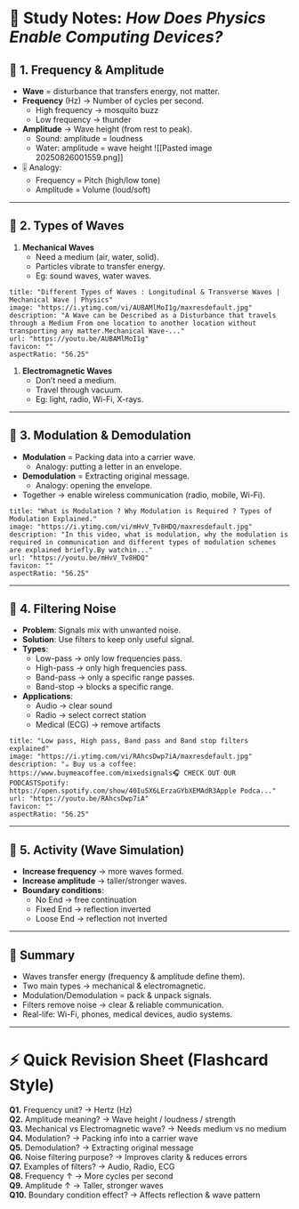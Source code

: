 # 📘 Study Notes: _How Does Physics Enable Computing Devices?_

## 🔹 1. Frequency & Amplitude

- **Wave** = disturbance that transfers energy, not matter.
- **Frequency** (Hz) → Number of cycles per second.
    - High frequency → mosquito buzz
    - Low frequency → thunder
- **Amplitude** → Wave height (from rest to peak).
    - Sound: amplitude = loudness
    - Water: amplitude = wave height
	![[Pasted image 20250826001559.png]]
- 🎚️ Analogy:
    - Frequency = Pitch (high/low tone)
    - Amplitude = Volume (loud/soft)

---

## 🔹 2. Types of Waves

1. **Mechanical Waves**
    - Need a medium (air, water, solid).
    - Particles vibrate to transfer energy.
    - Eg: sound waves, water waves.
```embed
title: "Different Types of Waves : Longitudinal & Transverse Waves | Mechanical Wave | Physics"
image: "https://i.ytimg.com/vi/AUBAMlMoI1g/maxresdefault.jpg"
description: "A Wave can be Described as a Disturbance that travels through a Medium From one location to another location without transporting any matter.Mechanical Wave-..."
url: "https://youtu.be/AUBAMlMoI1g"
favicon: ""
aspectRatio: "56.25"
```

1. **Electromagnetic Waves**
    - Don’t need a medium.
    - Travel through vacuum.
    - Eg: light, radio, Wi-Fi, X-rays.

---

## 🔹 3. Modulation & Demodulation

- **Modulation** = Packing data into a carrier wave.
    - Analogy: putting a letter in an envelope.
- **Demodulation** = Extracting original message.
    - Analogy: opening the envelope.
- Together → enable wireless communication (radio, mobile, Wi-Fi).

```embed
title: "What is Modulation ? Why Modulation is Required ? Types of Modulation Explained."
image: "https://i.ytimg.com/vi/mHvV_Tv8HDQ/maxresdefault.jpg"
description: "In this video, what is modulation, why the modulation is required in communication and different types of modulation schemes are explained briefly.By watchin..."
url: "https://youtu.be/mHvV_Tv8HDQ"
favicon: ""
aspectRatio: "56.25"
```

---

## 🔹 4. Filtering Noise

- **Problem**: Signals mix with unwanted noise.
- **Solution**: Use filters to keep only useful signal.
- **Types**:
    - Low-pass → only low frequencies pass.
    - High-pass → only high frequencies pass.
    - Band-pass → only a specific range passes.
    - Band-stop → blocks a specific range.
- **Applications**:
    - Audio → clear sound
    - Radio → select correct station
    - Medical (ECG) → remove artifacts

```embed
title: "Low pass, High pass, Band pass and Band stop filters explained"
image: "https://i.ytimg.com/vi/RAhcsDwp7iA/maxresdefault.jpg"
description: "☕️ Buy us a coffee: https://www.buymeacoffee.com/mixedsignals🎧 CHECK OUT OUR PODCASTSpotify: https://open.spotify.com/show/40Iu5X6LErzaGYbXEMAdR3Apple Podca..."
url: "https://youtu.be/RAhcsDwp7iA"
favicon: ""
aspectRatio: "56.25"
```

---

## 🔹 5. Activity (Wave Simulation)

- **Increase frequency** → more waves formed.
- **Increase amplitude** → taller/stronger waves.
- **Boundary conditions**:
    - No End → free continuation
    - Fixed End → reflection inverted
    - Loose End → reflection not inverted

---

## 🔹 Summary

- Waves transfer energy (frequency & amplitude define them).
- Two main types → mechanical & electromagnetic.
- Modulation/Demodulation = pack & unpack signals.
- Filters remove noise → clear & reliable communication.
- Real-life: Wi-Fi, phones, medical devices, audio systems.

---

# ⚡ Quick Revision Sheet (Flashcard Style)

**Q1.** Frequency unit? → Hertz (Hz)  
**Q2.** Amplitude meaning? → Wave height / loudness / strength  
**Q3.** Mechanical vs Electromagnetic wave? → Needs medium vs no medium  
**Q4.** Modulation? → Packing info into a carrier wave  
**Q5.** Demodulation? → Extracting original message  
**Q6.** Noise filtering purpose? → Improves clarity & reduces errors  
**Q7.** Examples of filters? → Audio, Radio, ECG  
**Q8.** Frequency ↑ → More cycles per second  
**Q9.** Amplitude ↑ → Taller, stronger waves  
**Q10.** Boundary condition effect? → Affects reflection & wave pattern